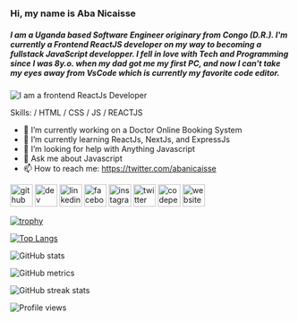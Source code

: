 ### Hi, my name is **Aba Nicaisse**
##### I am a Uganda based Software Engineer originary from Congo (D.R.). I'm currently a Frontend ReactJS developer on my way to becoming a fullstack JavaScript developper. I fell in love with Tech and Programming since I was 8y.o. when my dad got me my first PC, and now I can't take my eyes away from VsCode which is currently my favorite code editor. </br>
![I am a frontend ReactJs Developer](https://pbs.twimg.com/profile_banners/1380596680274378755/1634132631/600x200)


Skills: / HTML / CSS / JS / REACTJS

- 🔭 I’m currently working on a Doctor Online Booking System 
- 🌱 I’m currently learning ReactJs, NextJs, and ExpressJs 
- 🤔 I’m looking for help with Anything Javascript 
- 💬 Ask me about Javascript 
- 📫 How to reach me: https://twitter.com/abanicaisse 


[<img src='https://cdn.jsdelivr.net/npm/simple-icons@3.0.1/icons/github.svg' alt='github' height='40'>](https://github.com/abanicaisse)  [<img src='https://cdn.jsdelivr.net/npm/simple-icons@3.0.1/icons/hashnode.svg' alt='dev' height='40'>](abanicaisse)  [<img src='https://cdn.jsdelivr.net/npm/simple-icons@3.0.1/icons/linkedin.svg' alt='linkedin' height='40'>](https://www.linkedin.com/in/abanicaisse/)  [<img src='https://cdn.jsdelivr.net/npm/simple-icons@3.0.1/icons/facebook.svg' alt='facebook' height='40'>](https://www.facebook.com/abanicaisse)  [<img src='https://cdn.jsdelivr.net/npm/simple-icons@3.0.1/icons/instagram.svg' alt='instagram' height='40'>](https://www.instagram.com/abanicaisse/)  [<img src='https://cdn.jsdelivr.net/npm/simple-icons@3.0.1/icons/twitter.svg' alt='twitter' height='40'>](https://twitter.com/abanicaisse)  [<img src='https://cdn.jsdelivr.net/npm/simple-icons@3.0.1/icons/codepen.svg' alt='codepen' height='40'>](https://codepen.io/abanicaisse)  [<img src='https://cdn.jsdelivr.net/npm/simple-icons@3.0.1/icons/icloud.svg' alt='website' height='40'>](https://nicaisseblog.hashnode.dev/)  

<!-- <a href='https://docs.github.com/en/github/supporting-the-open-source-community-with-github-sponsors'><img src='https://raw.githubusercontent.com/acervenky/animated-github-badges/master/assets/sponsorbadge.gif' width='35' height='35'></a>  -->

[![trophy](https://github-profile-trophy.vercel.app/?username=abanicaisse)](https://github.com/ryo-ma/github-profile-trophy)

[![Top Langs](https://github-readme-stats.vercel.app/api/top-langs/?username=abanicaisse)](https://github.com/anuraghazra/github-readme-stats)

![GitHub stats](https://github-readme-stats.vercel.app/api?username=abanicaisse&show_icons=true)  

![GitHub metrics](https://metrics.lecoq.io/abanicaisse)  

![GitHub streak stats](https://streak-stats.demolab.com/?user=abanicaisse)  

![Profile views](https://gpvc.arturio.dev/abanicaisse)  
